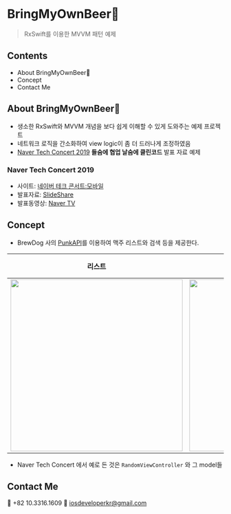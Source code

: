 # BringMyOwnBeer🍺

> RxSwift를 이용한 MVVM 패턴 예제

## Contents
- About BringMyOwnBeer🍺
- Concept
- Contact Me

## About BringMyOwnBeer🍺
- 생소한 RxSwift와 MVVM 개념을 보다 쉽게 이해할 수 있게 도와주는 예제 프로젝트
- 네트워크 로직을 간소화하여 view logic이 좀 더 드러나게 조정하였음
- [Naver Tech Concert 2019](http://techcon.naver.com) **들숨에 협업 날숨에 클린코드** 발표 자료 예제

### Naver Tech Concert 2019
- 사이트: [네이버 테크 콘서트:모바일](http://techcon.naver.com)
- 발표자료: [SlideShare](https://www.slideshare.net/NaverEngineering/techcon-2019-mobile-ios2)
- 발표동영상: [Naver TV](https://tv.naver.com/v/9140435)

## Concept
- BrewDog 사의 [PunkAPI](https://punkapi.com/documentation/v2)를 이용하여 맥주 리스트와 검색 등을 제공한다.

| 리스트 | 검색 | 랜덤 |
|:---:|:---:|:---:|
<img src = "https://github.com/fimuxd/BringMyOwnBeer-/blob/master/Simulator%20Screen%20Shot%20-%20iPhone%20Xʀ%20-%202019-06-14%20at%2010.51.13.png?raw=true" width = 400> | <img src = "https://github.com/fimuxd/BringMyOwnBeer-/blob/master/Simulator%20Screen%20Shot%20-%20iPhone%20Xʀ%20-%202019-06-14%20at%2016.37.11.png?raw=true" width = 400> | |

- Naver Tech Concert 에서 예로 든 것은 `RandomViewController` 와 그 model들

## Contact Me

📱 +82 10.3316.1609
📧 iosdeveloperkr@gmail.com
